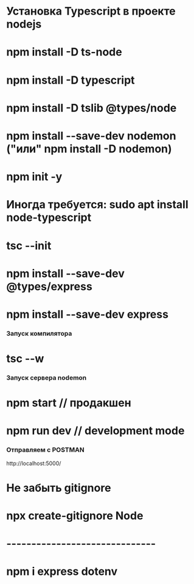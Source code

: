 # Установка Typescript в проекте nodejs

# npm install -D ts-node
# npm install -D typescript
# npm install -D tslib @types/node
# npm install --save-dev nodemon ("или" npm install -D nodemon)
# npm init -y
# Иногда требуется: sudo apt install node-typescript
# tsc --init

# npm install --save-dev @types/express
# npm install --save-dev express

### Запуск компилятора
# tsc --w
### Запуск сервера nodemon
# npm start // продакшен
# npm run dev // development mode

### Отправляем с POSTMAN
http://localhost:5000/


# Не забыть gitignore
# npx create-gitignore Node
# ------------------------------

# npm i express dotenv
